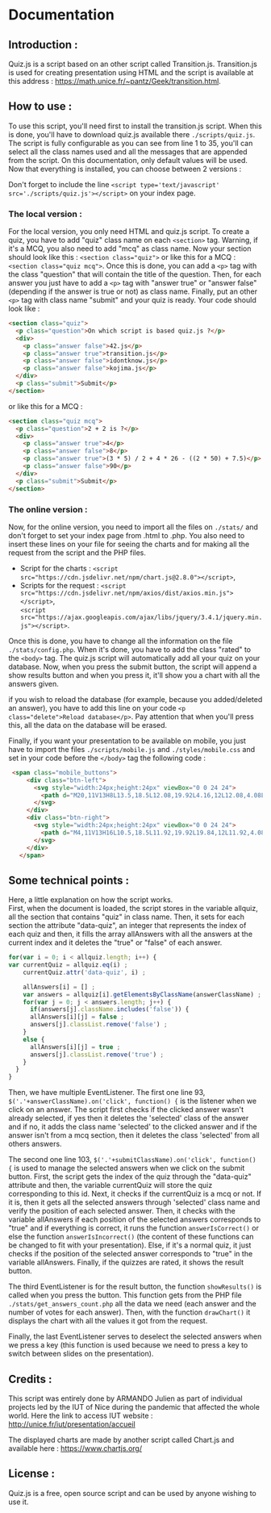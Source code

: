 # Documentation

## Introduction&nbsp;:

Quiz.js is a script based on an other script called Transition.js. Transition.js is used for creating presentation using HTML and the script is available at this address&nbsp;: <https://math.unice.fr/~pantz/Geek/transition.html>.

## How to use&nbsp;:

To use this script, you'll need first to install the transition.js script. When this is done, you'll have to download quiz.js available there `./scripts/quiz.js`. The script is fully configurable as you can see from line 1 to 35, you'll can select all the class names used and all the messages that are appended from the script. On this documentation, only default values will be used. Now that everything is installed, you can choose between 2 versions&nbsp;:

Don't forget to include the line `<script type='text/javascript' src='./scripts/quiz.js'></script>` on your index page.

### The local version&nbsp;:

For the local version, you only need HTML and quiz.js script. To create a quiz, you have to add "quiz" class name on each `<section>` tag. Warning, if it's a MCQ, you also need to add "mcq" as class name. Now your section should look like this&nbsp;: `<section class="quiz">` or like this for a MCQ&nbsp;: `<section class="quiz mcq">`. Once this is done, you can add a `<p>` tag with the class "question" that will contain the title of the question. Then, for each answer you just have to add a `<p>` tag with "answer true" or "answer false" (depending if the answer is true or not) as class name. Finally, put an other `<p>` tag with class name "submit" and your quiz is ready. Your code should look like&nbsp;:
<br>
```HTML
<section class="quiz">
  <p class="question">On which script is based quiz.js ?</p>
  <div>
    <p class="answer false">42.js</p>
    <p class="answer true">transition.js</p>
    <p class="answer false">idontknow.js</p>
    <p class="answer false">kojima.js</p>
  </div>
  <p class="submit">Submit</p>
</section>
```
or like this for a MCQ&nbsp;: <br>
```HTML
<section class="quiz mcq">
  <p class="question">2 + 2 is ?</p>
  <div>
    <p class="answer true">4</p>
    <p class="answer false">8</p>
    <p class="answer true">(3 * 5) / 2 + 4 * 26 - ((2 * 50) + 7.5)</p>
    <p class="answer false">90</p>
  </div>
  <p class="submit">Submit</p>
</section>
```

### The online version&nbsp;:

Now, for the online version, you need to import all the files on `./stats/` and don't forget to set your index page from .html to .php. You also need to insert these lines on your file for seeing the charts and for making all the request from the script and the PHP files.
- Script for the charts&nbsp;: `<script src="https://cdn.jsdelivr.net/npm/chart.js@2.8.0"></script>`,
- Scripts for the request&nbsp;: `<script src="https://cdn.jsdelivr.net/npm/axios/dist/axios.min.js"></script>`, <br>
`<script src="https://ajax.googleapis.com/ajax/libs/jquery/3.4.1/jquery.min.js"></script>`.

 Once this is done, you have to change all the information on the file `./stats/config.php`. When it's done, you have to add the class "rated" to the `<body>` tag. The quiz.js script will automatically add all your quiz on your database. Now, when you press the submit button, the script will append a show results button and when you press it, it'll show you a chart with all the answers given.

 if you wish to reload the database (for example, because you added/deleted an answer), you have to add this line on your code `<p class="delete">Reload database</p>`. Pay attention that when you'll press this, all the data on the database will be erased.

 Finally, if you want your presentation to be available on mobile, you just have to import the files `./scripts/mobile.js` and `./styles/mobile.css` and set in your code before the `</body>` tag the following code&nbsp;:
```html
 <span class="mobile_buttons">
     <div class="btn-left">
       <svg style="width:24px;height:24px" viewBox="0 0 24 24">
         <path d="M20,11V13H8L13.5,18.5L12.08,19.92L4.16,12L12.08,4.08L13.5,5.5L8,11H20Z" />
       </svg>
     </div>
     <div class="btn-right">
       <svg style="width:24px;height:24px" viewBox="0 0 24 24">
         <path d="M4,11V13H16L10.5,18.5L11.92,19.92L19.84,12L11.92,4.08L10.5,5.5L16,11H4Z" />
       </svg>
     </div>
   </span>
```

## Some technical points&nbsp;:

Here, a little explanation on how the script works. <br>
First, when the document is loaded, the script stores in the variable allquiz, all the section that contains "quiz" in class name. Then, it sets for each section the attribute "data-quiz", an integer that represents the index of each quiz and then, it fills the array allAnswers with all the answers at the current index and it deletes the "true" or "false" of each answer.
```js
for(var i = 0; i < allquiz.length; i++) {
var currentQuiz = allquiz.eq(i) ;
    currentQuiz.attr('data-quiz', i) ;

    allAnswers[i] = [] ;
    var answers = allquiz[i].getElementsByClassName(answerClassName) ;
    for(var j = 0; j < answers.length; j++) {
      if(answers[j].className.includes('false')) {
      allAnswers[i][j] = false ;
      answers[j].classList.remove('false') ;
    }
    else {
      allAnswers[i][j] = true ;
      answers[j].classList.remove('true') ;
    }
  }
}
```
Then, we have multiple EventListener. The first one line 93, `$('.'+answerClassName).on('click', function() {` is the listener when we click on an answer. The script first checks if the clicked answer wasn't already selected, if yes then it deletes the 'selected' class of the answer and if no, it adds the class name 'selected' to the clicked answer and if the answer isn't from a mcq section, then it deletes the class 'selected' from all others answers.

The second one line 103, `$('.'+submitClassName).on('click', function() {` is used to manage the selected answers when we click on the submit button. First, the script gets the index of the quiz through the "data-quiz" attribute and then, the variable currentQuiz will store the quiz corresponding to this id. Next, it checks if the currentQuiz is a mcq or not. If it is, then it gets all the selected answers through 'selected' class name and verify the position of each selected answer. Then, it checks with the variable allAnswers if each position of the selected answers corresponds to "true" and if everything is correct, it runs the function `answerIsCorrect()` or else the function `answerIsIncorrect()` (the content of these functions can be changed to fit with your presentation). Else, if it's a normal quiz, it just checks if the position of the selected answer corresponds to "true" in the variable allAnswers. Finally, if the quizzes are rated, it shows the result button.

The third EventListener is for the result button, the function `showResults()` is called when you press the button. This function gets from the PHP file `./stats/get_answers_count.php` all the data we need (each answer and the number of votes for each answer). Then, with the function `drawChart()` it displays the chart with all the values it got from the request.

Finally, the last EventListener serves to deselect the selected answers when we press a key (this function is used because we need to press a key to switch between slides on the presentation).

## Credits&nbsp;:

This script was entirely done by ARMANDO Julien as part of individual projects led by the IUT of Nice during the pandemic that affected the whole world. Here the link to access IUT website&nbsp;: <http://unice.fr/iut/presentation/accueil>

The displayed charts are made by another script called Chart.js and available here&nbsp;: <https://www.chartjs.org/>

## License&nbsp;:

Quiz.js is a free, open source script and can be used by anyone wishing to use it.
